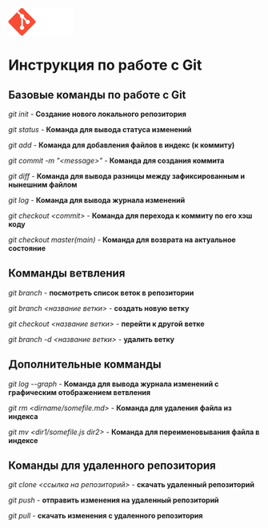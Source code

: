 
![logo](logo.png)
# Инструкция по работе с Git
## Базовые команды по работе с Git

*git init* - **Создание нового локального репозитория**

*git status* - **Команда для вывода статуса изменений**

*git add* - **Команда для добавления файлов в индекс (к коммиту)**

*git commit -m "\<message>"* - **Команда для создания коммита**

*git diff* - **Команда для вывода разницы между зафиксированным и нынешним файлом**

*git log* - **Команда для вывода журнала изменений**

*git checkout \<commit>* - **Команда для перехода к коммиту по его хэш коду**

*git checkout master(main)* - **Команда для возврата на актуальное состояние**

## Комманды ветвления

*git branch* - **посмотреть список веток в репозитории**

*git branch \<название ветки>* - **создать новую ветку**

*git checkout \<название ветки>* - **перейти к другой ветке**

*git branch -d \<название ветки>* - **удалить ветку**

## Дополнительные комманды

*git log --graph* - **Команда для вывода журнала изменений с графическим отображением ветвления**

*git rm <dirname/somefile.md>* - **Команда для удаления файла из индекса**

*git mv <dir1/somefile.js dir2>* - **Команда для переименовывания файла в индексе**

## Команды для удаленного репозитория

*git clone <ссылка на репозиторий>* - **скачать удаленный репозиторий**

*git push* - **отправить изменения на удаленный репозиторий**

*git pull* - **скачать изменения с удаленного репозитория**